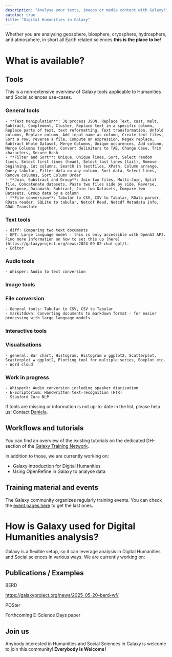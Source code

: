 ```yaml
---
description: "Analyse your texts, images or media content with Galaxy!"
autotoc: true
title: "Digital Humanities in Galaxy"
---
```


<slot name="/community/sig/common_linkbox" />

Whether you are analysing geosphere, biosphere, cryosphere, hydrosphere, and atmosphere, in short all Earth related sciences **this is the place to be**!

# What is available?

## Tools

This is a non-extensive overview of Galaxy tools applicable to Humanities and Social sciences use-cases. 

### **General tools**
    - **Text Manipulation**: JQ process JSON, Replace Text, cast, melt, Subtract, Complement, Cluster, Replace text in a specific column, Replace parts of text, text reformatting, Text transformation, Unfold columns, Replace column, Add input name as column, Create text files, Sort a row, reverse a file, Compute an expression, Regex replace, Subtract Whole Dataset, Merge Columns, Unique occurences, Add column, Merge Columns together, Convert delimiters to TAB, Change Case, Trim characters, Secure Hash
    - **Filter and Sort**: Unique, Unique lines, Sort, Select random lines, Select first lines (head), Select last lines (tail), Remove beginning, Cut columns, Search in textfiles, XPath, Column arrange, Query tabular, Filter data on any column, Sort data, Select lines, Remove columns, Sort Column Order
    - **Join, Substract and Group**: Join two files, Multi-Join, Split file, Concatenate datasets, Paste two files side by side, Reverse, Transpose, Datamash, Subtract, Join two Datasets, Compare two Datasets, Group data by a column
    - **File conversion**: Tabular to CSV, CSV to Tabular, RData parser, RData reader, SQLite to tabular, Netcdf Read, Netcdf Metadata info, GDAL Translate
    
### **Text tools**
    - diff: Comparing two text documents
    - GPT: Large language model - this is only accessible with OpenAI API. Find more information on how to set this up [here](https://galaxyproject.org/news/2024-09-02-chat-gpt/).
    - Editor

### **Audio tools**
    - Whisper: Audio to text conversion

### **Image tools**


### **File conversion**
    - General tools: Tabular to CSV, CSV to Tabular
    - markitdown: Converting documents to markdown format - for easier processing with large language models.

### **Interactive tools**

### **Visualisations**
    - general: Bar chart, Histogram, Histogram w ggplot2, Scatterplot, Scatterplot w ggplot2, Plotting tool for multiple series, Boxplot etc.
    - Word cloud

### **Work in progress**
    - WhisperX: Audio conversion including speaker diarisation
    - E-Scriptorium: Handwritten text-recognition (HTR)
    - Stanford Core NLP

If tools are missing or information is not up-to-date in the list, please help us! Contact [Daniela](mailto:schneidd@informatik.uni-freiburg.de).


## Workflows and tutorials

You can find an overview of the existing tutorials on the dedicated DH-section of the [Galaxy Training Network](https://training.galaxyproject.org/training-material/topics/digital-humanities/).

In addition to those, we are currently working on:
- Galaxy introduction for Digital Humanities
- Using OpenRefine in Galaxy to analyse data

## Training material and events

The Galaxy community organizes regularly training events. You can check the [event pages here](/events/) to get the last ones.


# How is Galaxy used for Digital Humanities analysis?

Galaxy is a flexible setup, so it can leverage analysis in Digital Humanities and Social sciences in various ways. We are currently working on:



## Publications / Examples

BERD

https://galaxyproject.org/news/2025-05-20-berd-wf/

POSter

Forthcoming E-Science Days paper

## Join us

Anybody interested in Humanities and Social Sciences in Galaxy is welcome to join this community! **Everybody is Welcome!**
